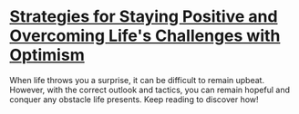 
# [Strategies for Staying Positive and Overcoming Life's Challenges with Optimism](https://www.mindhaste.com/t/optimism/strategies-for-staying-positive-and-overcoming-lifes-challenges-with-optimism-364)

When life throws you a surprise, it can be difficult to remain upbeat. However, with the correct outlook and tactics, you can remain hopeful and conquer any obstacle life presents. Keep reading to discover how!
    